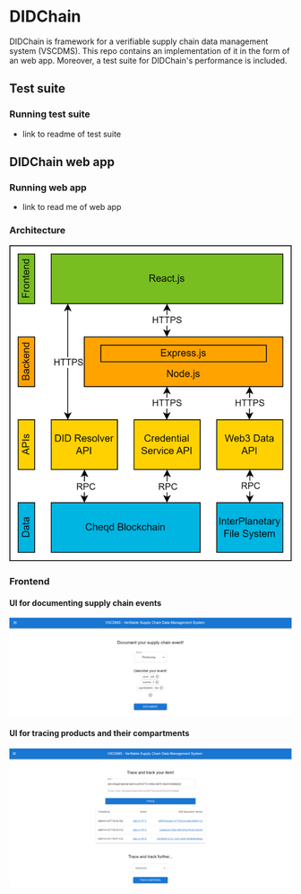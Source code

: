 # DIDChain
DIDChain is framework for a verifiable supply chain data management system (VSCDMS). This repo contains an implementation of it in the form of an web app. Moreover, a test suite for DIDChain's performance is included. 

## Test suite
### Running test suite
- link to readme of test suite

## DIDChain web app
### Running web app
- link to read me of web app

### Architecture
![alt Architecture DIDChain web app implementation](./screenshots/architecture.png)

### Frontend
#### UI for documenting supply chain events
![alt Frontend for documenting supply chain events](./screenshots/frontend_documenting_milk_production.png)

#### UI for tracing products and their compartments
![alt Frontend for tracing products and their compartments](./screenshots/frontend_trace_product.png)
